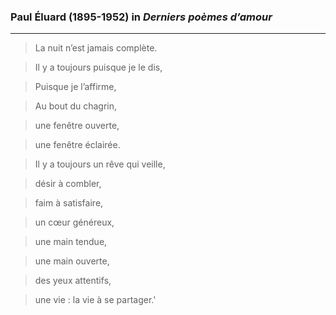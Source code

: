 ### Paul Éluard (1895-1952) in *Derniers poèmes d’amour*

*******************************************************

>La nuit n’est jamais complète. 

>Il y a toujours puisque je le dis, 

>Puisque je l’affirme, 

>Au bout du chagrin, 

>une fenêtre ouverte, 

>une fenêtre éclairée. 

>Il y a toujours un rêve qui veille,

>désir à combler, 

>faim à satisfaire, 

>un cœur généreux, 

>une main tendue, 

>une main ouverte, 

>des yeux attentifs, 

>une vie : la vie à se partager.'


